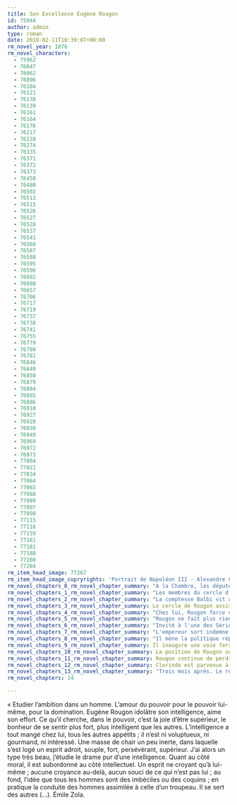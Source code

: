 ```yaml
---
title: Son Excellence Eugène Rougon
id: 75944
author: admin
type: roman
date: 2010-02-11T10:39:07+00:00
rm_novel_year: 1876
rm_novel_characters:
  - 75962
  - 76047
  - 76062
  - 76096
  - 76104
  - 76121
  - 76138
  - 76139
  - 76161
  - 76164
  - 76176
  - 76217
  - 76228
  - 76274
  - 76335
  - 76371
  - 76372
  - 76373
  - 76450
  - 76480
  - 76502
  - 76513
  - 76515
  - 76526
  - 76527
  - 76528
  - 76537
  - 76541
  - 76560
  - 76587
  - 76588
  - 76595
  - 76596
  - 76602
  - 76608
  - 76657
  - 76706
  - 76717
  - 76719
  - 76737
  - 76738
  - 76741
  - 76755
  - 76779
  - 76780
  - 76781
  - 76846
  - 76849
  - 76850
  - 76879
  - 76884
  - 76885
  - 76886
  - 76910
  - 76927
  - 76928
  - 76938
  - 76949
  - 76969
  - 76972
  - 76973
  - 77004
  - 77021
  - 77034
  - 77064
  - 77065
  - 77088
  - 77089
  - 77097
  - 77098
  - 77115
  - 77116
  - 77159
  - 77161
  - 77181
  - 77188
  - 77200
  - 77204
rm_item_head_image: 77267
rm_item_head_image_copryrights: 'Portrait de Napoléon III - Alexandre Cabanel'
rm_novel_chapters_0_rm_novel_chapter_summary: "A la Chambre, les députés discutent du remplacement d'Eugène Rougon, président du Conseil d'Etat par son rival de Marsy. Avant le départ de Rougon, la chambre vote avec enthousiasme le budget du baptême du prince impérial."
rm_novel_chapters_1_rm_novel_chapter_summary: "Les membres du cercle d'influence de Rougon viennent aux nouvelles, on découvre Du Poizat, Delestang, Kahn et d'autres complices."
rm_novel_chapters_2_rm_novel_chapter_summary: "La comptesse Balbi vit avec sa mère dans un Hotel de l'avenue des Champs Elysée. Elle intrigue le milieu douteux dans lequel elle et Eugène évolue."
rm_novel_chapters_3_rm_novel_chapter_summary: Le cercle de Rougon assiste à la grande fête du baptême et le défilé du cortège.
rm_novel_chapters_4_rm_novel_chapter_summary: "Chez lui, Rougon force des avances à Clorinde mais sans succès. Elle veut se marier et Rougon lui offre Delestang comme mari, ce qu'elle accepte. Rougon se mariera aussi, mais discrètement."
rm_novel_chapters_5_rm_novel_chapter_summary: "Rougon ne fait plus rien. Il occupe son temps avec un projet agricole et délaisse les intérêts de ses amis qui s'inquiètent de son influence perdue."
rm_novel_chapters_6_rm_novel_chapter_summary: "Invité à l'une des Série de Compiègne, il parle à l'Empereur et devine un prochain retour en grâce."
rm_novel_chapters_7_rm_novel_chapter_summary: "L'empereur sort indemne d'un attentat contre le régime. De Marsy chute, Rougon revient."
rm_novel_chapters_8_rm_novel_chapter_summary: "Il mène la politique répressive que lui a demandé l'Empeeur. Ses amis retrouve enfin les jouissances de son influences."
rm_novel_chapters_9_rm_novel_chapter_summary: Il inaugure une voie ferré que Kahn projetait depuis longtemps et voit enfin réalisée grâce à Rougon.
rm_novel_chapters_10_rm_novel_chapter_summary: La position de Rougon se fragilise. Clorinde pousse Delestang à le critiquer publiquement.
rm_novel_chapters_11_rm_novel_chapter_summary: Rougon continue de perdre du crédit.
rm_novel_chapters_12_rm_novel_chapter_summary: Clorinde est parvenue à devenir la maîtresse du frivole Napoléon III. Ce dernier accepte la démission de Rougon remise par défi.
rm_novel_chapters_13_rm_novel_chapter_summary: "Trois mois après. Le régime se libéralise, Rougon se refait défenseur du trône. Il n'a rien perdu de son éloquence et de son charisme. L'avenir lui appartient toujours."
rm_novel_chapters: 14

---
```

&laquo;&nbsp;Etudier l&rsquo;ambition dans un homme. L&rsquo;amour du pouvoir pour le pouvoir lui-même, pour la domination. Eugène Rougon idolâtre son intelligence, aime son effort. Ce qu&rsquo;il cherche, dans le pouvoir, c&rsquo;est la joie d&rsquo;être supérieur, le bonheur de se sentir plus fort, plus intelligent que les autres. L&rsquo;intelligence a tout mangé chez lui, tous les autres appétits ; il n&rsquo;est ni voluptueux, ni gourmand, ni intéressé. Une masse de chair un peu inerte, dans laquelle s&rsquo;est logé un esprit adroit, souple, fort, persévérant, supérieur. J&rsquo;ai alors un type très beau, j&rsquo;étudie le drame pur d&rsquo;une intelligence. Quant au côté moral, il est subordonné au côté intellectuel. Un esprit ne croyant qu&rsquo;à lui-même ; aucune croyance au-delà, aucun souci de ce qui n&rsquo;est pas lui ; au fond, l&rsquo;idée que tous les hommes sont des imbéciles ou des coquins ; en pratique la conduite des hommes assimilée à celle d&rsquo;un troupeau. Il se sert des autres (&#8230;). Émile Zola.